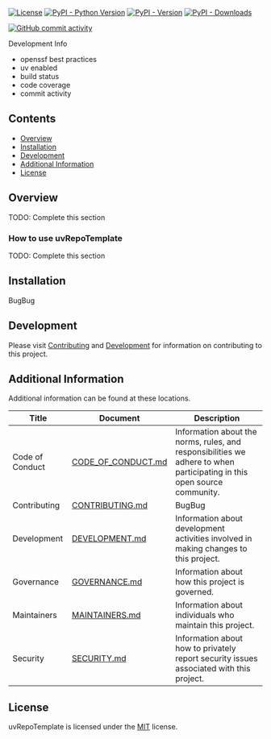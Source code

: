 <!-- Package Information -->
[![License](https://img.shields.io/github/license/davidbrownell/uvRepoTemplate?color=dark-green)](https://github.com/davidbrownell/uvRepoTemplate/blob/master/LICENSE)
[![PyPI - Python Version](https://img.shields.io/pypi/pyversions/uvRepoTemplate?color=dark-green)](https://pypi.org/project/uvRepoTemplate/)
[![PyPI - Version](https://img.shields.io/pypi/v/uvRepoTemplate?color=dark-green)](https://pypi.org/project/uvRepoTemplate/)
[![PyPI - Downloads](https://img.shields.io/pypi/dm/uvrepotemplate)](https://pypistats.org/packages/uvrepotemplate)

<!-- Development Information -->
[![GitHub commit activity](https://img.shields.io/github/commit-activity/y/davidbrownell/uvRepoTemplate?color=dark-green)](https://github.com/davidbrownell/uvRepoTemplate/commits/main/)

<!-- BugBug: Make badges -->
Development Info
- openssf best practices
- uv enabled
- build status
- code coverage
- commit activity

## Contents
- [Overview](#overview)
- [Installation](#installation)
- [Development](#development)
- [Additional Information](#additional-information)
- [License](#license)

## Overview
TODO: Complete this section

### How to use uvRepoTemplate
TODO: Complete this section

## Installation
BugBug

## Development
Please visit [Contributing](https://github.com/davidbrownell/uvRepoTemplate/blob/main/CONTRIBUTING.md) and [Development](https://github.com/davidbrownell/uvRepoTemplate/blob/main/DEVELOPMENT.md) for information on contributing to this project.

## Additional Information
Additional information can be found at these locations.

| Title | Document | Description |
| --- | --- | --- |
| Code of Conduct | [CODE_OF_CONDUCT.md](https://github.com/davidbrownell/uvRepoTemplate/blob/main/CODE_OF_CONDUCT.md) | Information about the norms, rules, and responsibilities we adhere to when participating in this open source community. |
| Contributing | [CONTRIBUTING.md](https://github.com/davidbrownell/uvRepoTemplate/blob/main/CONTRIBUTING.md) | BugBug |
| Development | [DEVELOPMENT.md](https://github.com/davidbrownell/uvRepoTemplate/blob/main/DEVELOPMENT.md) | Information about development activities involved in making changes to this project. |
| Governance | [GOVERNANCE.md](https://github.com/davidbrownell/uvRepoTemplate/blob/main/GOVERNANCE.md) | Information about how this project is governed. |
| Maintainers | [MAINTAINERS.md](https://github.com/davidbrownell/uvRepoTemplate/blob/main/MAINTAINERS.md) | Information about individuals who maintain this project. |
| Security | [SECURITY.md](https://github.com/davidbrownell/uvRepoTemplate/blob/main/SECURITY.md) | Information about how to privately report security issues associated with this project. |

## License
uvRepoTemplate is licensed under the <a href="https://choosealicense.com/licenses/mit/" target="_blank">MIT</a> license.
